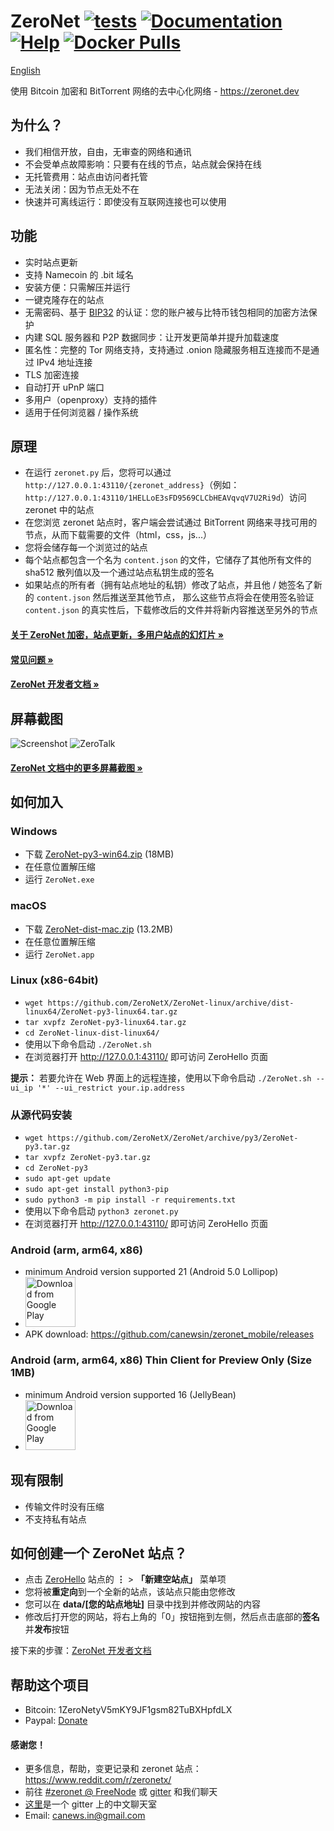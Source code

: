 # ZeroNet [![tests](https://github.com/ZeroNetX/ZeroNet/actions/workflows/tests.yml/badge.svg)](https://github.com/ZeroNetX/ZeroNet/actions/workflows/tests.yml) [![Documentation](https://img.shields.io/badge/docs-faq-brightgreen.svg)](https://docs.zeronet.dev/1DeveLopDZL1cHfKi8UXHh2UBEhzH6HhMp/faq/) [![Help](https://img.shields.io/badge/keep_this_project_alive-donate-yellow.svg)](https://docs.zeronet.dev/1DeveLopDZL1cHfKi8UXHh2UBEhzH6HhMp/help_zeronet/donate/) [![Docker Pulls](https://img.shields.io/docker/pulls/canewsin/zeronet)](https://hub.docker.com/r/canewsin/zeronet)

[English](./README.md)

使用 Bitcoin 加密和 BitTorrent 网络的去中心化网络 - https://zeronet.dev


## 为什么？

* 我们相信开放，自由，无审查的网络和通讯
* 不会受单点故障影响：只要有在线的节点，站点就会保持在线
* 无托管费用：站点由访问者托管
* 无法关闭：因为节点无处不在
* 快速并可离线运行：即使没有互联网连接也可以使用


## 功能
 * 实时站点更新
 * 支持 Namecoin 的 .bit 域名
 * 安装方便：只需解压并运行
 * 一键克隆存在的站点
 * 无需密码、基于 [BIP32](https://github.com/bitcoin/bips/blob/master/bip-0032.mediawiki)
   的认证：您的账户被与比特币钱包相同的加密方法保护
 * 内建 SQL 服务器和 P2P 数据同步：让开发更简单并提升加载速度
 * 匿名性：完整的 Tor 网络支持，支持通过 .onion 隐藏服务相互连接而不是通过 IPv4 地址连接
 * TLS 加密连接
 * 自动打开 uPnP 端口
 * 多用户（openproxy）支持的插件
 * 适用于任何浏览器 / 操作系统


## 原理

* 在运行 `zeronet.py` 后，您将可以通过
  `http://127.0.0.1:43110/{zeronet_address}`（例如：
  `http://127.0.0.1:43110/1HELLoE3sFD9569CLCbHEAVqvqV7U2Ri9d`）访问 zeronet 中的站点
* 在您浏览 zeronet 站点时，客户端会尝试通过 BitTorrent 网络来寻找可用的节点，从而下载需要的文件（html，css，js...）
* 您将会储存每一个浏览过的站点
* 每个站点都包含一个名为 `content.json` 的文件，它储存了其他所有文件的 sha512 散列值以及一个通过站点私钥生成的签名
* 如果站点的所有者（拥有站点地址的私钥）修改了站点，并且他 / 她签名了新的 `content.json` 然后推送至其他节点，
  那么这些节点将会在使用签名验证 `content.json` 的真实性后，下载修改后的文件并将新内容推送至另外的节点

####  [关于 ZeroNet 加密，站点更新，多用户站点的幻灯片 »](https://docs.google.com/presentation/d/1_2qK1IuOKJ51pgBvllZ9Yu7Au2l551t3XBgyTSvilew/pub?start=false&loop=false&delayms=3000)
####  [常见问题 »](https://docs.zeronet.dev/1DeveLopDZL1cHfKi8UXHh2UBEhzH6HhMp/faq/)

####  [ZeroNet 开发者文档 »](https://docs.zeronet.dev/1DeveLopDZL1cHfKi8UXHh2UBEhzH6HhMp/site_development/getting_started/)


## 屏幕截图

![Screenshot](https://i.imgur.com/H60OAHY.png)
![ZeroTalk](https://zeronet.io/docs/img/zerotalk.png)

#### [ZeroNet 文档中的更多屏幕截图 »](https://docs.zeronet.dev/1DeveLopDZL1cHfKi8UXHh2UBEhzH6HhMp/using_zeronet/sample_sites/)


## 如何加入

### Windows

 - 下载 [ZeroNet-py3-win64.zip](https://github.com/ZeroNetX/ZeroNet-win/archive/dist-win64/ZeroNet-py3-win64.zip) (18MB)
 - 在任意位置解压缩
 - 运行 `ZeroNet.exe`
 
### macOS

 - 下载 [ZeroNet-dist-mac.zip](https://github.com/ZeroNetX/ZeroNet-dist/archive/mac/ZeroNet-dist-mac.zip) (13.2MB)
 - 在任意位置解压缩
 - 运行 `ZeroNet.app`
 
### Linux (x86-64bit)

 - `wget https://github.com/ZeroNetX/ZeroNet-linux/archive/dist-linux64/ZeroNet-py3-linux64.tar.gz`
 - `tar xvpfz ZeroNet-py3-linux64.tar.gz`
 - `cd ZeroNet-linux-dist-linux64/`
 - 使用以下命令启动 `./ZeroNet.sh`
 - 在浏览器打开 http://127.0.0.1:43110/ 即可访问 ZeroHello 页面
 
 __提示：__ 若要允许在 Web 界面上的远程连接，使用以下命令启动 `./ZeroNet.sh --ui_ip '*' --ui_restrict your.ip.address`

### 从源代码安装

 - `wget https://github.com/ZeroNetX/ZeroNet/archive/py3/ZeroNet-py3.tar.gz`
 - `tar xvpfz ZeroNet-py3.tar.gz`
 - `cd ZeroNet-py3`
 - `sudo apt-get update`
 - `sudo apt-get install python3-pip`
 - `sudo python3 -m pip install -r requirements.txt`
 - 使用以下命令启动 `python3 zeronet.py`
 - 在浏览器打开 http://127.0.0.1:43110/ 即可访问 ZeroHello 页面

 ### Android (arm, arm64, x86)
 - minimum Android version supported 21 (Android 5.0 Lollipop)
 - [<img src="https://play.google.com/intl/en_us/badges/images/generic/en_badge_web_generic.png" 
      alt="Download from Google Play" 
      height="80">](https://play.google.com/store/apps/details?id=in.canews.zeronetmobile)
 - APK download: https://github.com/canewsin/zeronet_mobile/releases

### Android (arm, arm64, x86) Thin Client for Preview Only (Size 1MB)
 - minimum Android version supported 16 (JellyBean)
 - [<img src="https://play.google.com/intl/en_us/badges/images/generic/en_badge_web_generic.png" 
      alt="Download from Google Play" 
      height="80">](https://play.google.com/store/apps/details?id=dev.zeronetx.app.lite)

## 现有限制

* 传输文件时没有压缩
* 不支持私有站点


## 如何创建一个 ZeroNet 站点？

 * 点击 [ZeroHello](http://127.0.0.1:43110/1HELLoE3sFD9569CLCbHEAVqvqV7U2Ri9d) 站点的 **⋮** > **「新建空站点」** 菜单项
 * 您将被**重定向**到一个全新的站点，该站点只能由您修改
 * 您可以在 **data/[您的站点地址]** 目录中找到并修改网站的内容
 * 修改后打开您的网站，将右上角的「0」按钮拖到左侧，然后点击底部的**签名**并**发布**按钮

接下来的步骤：[ZeroNet 开发者文档](https://docs.zeronet.dev/1DeveLopDZL1cHfKi8UXHh2UBEhzH6HhMp/site_development/getting_started/)

## 帮助这个项目

- Bitcoin: 1ZeroNetyV5mKY9JF1gsm82TuBXHpfdLX
- Paypal: [Donate](!https://docs.zeronet.dev/1DeveLopDZL1cHfKi8UXHh2UBEhzH6HhMp/help_zeronet/donate/#help-to-keep-zeronet-development-alive)


#### 感谢您！

* 更多信息，帮助，变更记录和 zeronet 站点：https://www.reddit.com/r/zeronetx/
* 前往 [#zeronet @ FreeNode](https://kiwiirc.com/client/irc.freenode.net/zeronet) 或 [gitter](https://gitter.im/canewsin/ZeroNet) 和我们聊天
* [这里](https://gitter.im/canewsin/ZeroNet)是一个 gitter 上的中文聊天室
* Email: canews.in@gmail.com

